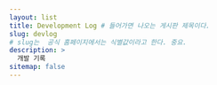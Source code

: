 ```yaml
---
layout: list    
title: Development Log # 들어가면 나오는 게시판 제목이다.
slug: devlog 
# slug는  공식 홈페이지에서는 식별값이라고 한다. 중요.
description: >
  개발 기록
sitemap: false
---
```

